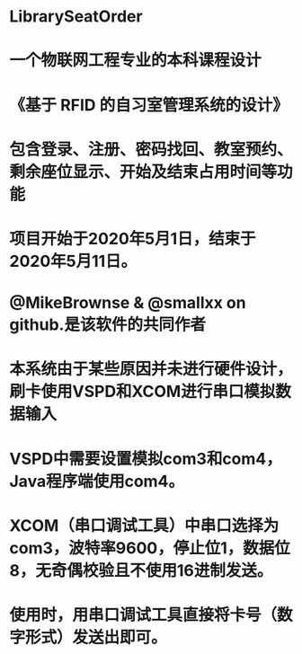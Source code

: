 # LibrarySeatOrder
# 一个物联网工程专业的本科课程设计
# 《基于 RFID 的自习室管理系统的设计》
# 包含登录、注册、密码找回、教室预约、剩余座位显示、开始及结束占用时间等功能
# 项目开始于2020年5月1日，结束于2020年5月11日。
# 
# @MikeBrownse & @smallxx  on github.是该软件的共同作者
# 本系统由于某些原因并未进行硬件设计，刷卡使用VSPD和XCOM进行串口模拟数据输入
# VSPD中需要设置模拟com3和com4，Java程序端使用com4。
# XCOM（串口调试工具）中串口选择为com3，波特率9600，停止位1，数据位8，无奇偶校验且不使用16进制发送。
# 使用时，用串口调试工具直接将卡号（数字形式）发送出即可。
